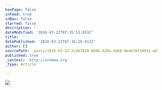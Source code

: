 ```yaml
---
hasPage: false
inFeed: true
inNav: false
starred: false
description: ''
dateModified: '2016-03-22T07:35:53.853Z'
title: ''
datePublished: '2016-03-22T07:36:26.913Z'
author: []
sourcePath: _posts/2016-03-22-2c947820-8046-428a-9a68-0e4e20f3491e.md
published: true
_context: 'http://schema.org'
_type: Article

---
```

![](https://the-grid-user-content.s3-us-west-2.amazonaws.com/de6a0ee1-3bcf-44e0-b5a3-dfde1aeb8deb.jpg)
